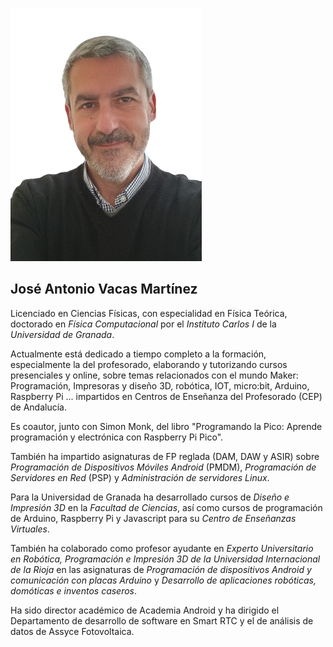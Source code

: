![JAVacasM](./images/javacasm_2023-transparent.png)
 
## José Antonio Vacas Martínez

Licenciado en Ciencias Físicas, con especialidad en Física Teórica, doctorado en _Física Computacional_ por el _Instituto Carlos I_ de la _Universidad de Granada_.  
  
Actualmente está dedicado a tiempo completo a la formación, especialmente la del profesorado, elaborando y tutorizando cursos presenciales y online, sobre temas relacionados con el mundo Maker: Programación, Impresoras y diseño 3D, robótica, IOT, micro:bit, Arduino, Raspberry Pi ...  impartidos en Centros de Enseñanza del Profesorado (CEP) de Andalucía.

Es coautor, junto con Simon Monk, del libro "Programando la Pico: Aprende programación y electrónica con Raspberry Pi Pico". 

También ha impartido asignaturas de FP reglada (DAM, DAW y ASIR) sobre _Programación de Dispositivos Móviles Android_ (PMDM), _Programación de Servidores en Red_ (PSP) y _Administración de servidores Linux_.

Para la Universidad de Granada ha desarrollado  cursos de _Diseño e Impresión 3D_ en la _Facultad de Ciencias_, así como  cursos de programación de Arduino, Raspberry Pi  y Javascript para su _Centro de Enseñanzas Virtuales_.  

También ha colaborado como profesor ayudante en _Experto Universitario en Robótica, Programación e Impresión 3D de la Universidad Internacional de la Rioja_ en las asignaturas de _Programación de dispositivos Android y comunicación con placas Arduino_ y _Desarrollo de aplicaciones robóticas, domóticas e inventos caseros_.  

Ha sido director académico de Academia Android y ha dirigido el Departamento de desarrollo de software en Smart RTC y el de análisis de datos de Assyce Fotovoltaica. 
